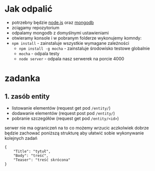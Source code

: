 # Jak odpalić

 - potrzebny będzie [node.js](http://nodejs.org/download/) oraz [mongodb](http://www.mongodb.org/downloads)
 - zciągamy repozytorium
 - odpalamy mongodb z domyślnymi ustawieniami
 - otwieramy konsole i w pobranym folderze wykonujemy komndy:
  - `npm install` - zainstaluje wszystkie wymagane zależności
	- `npm install -g mocha` - zainstaluje środowisko testowe globalnie
	- `mocha` - odpala testy
	- `node server` - odpala nasz serwerek na porcie 4000

# zadanka
## 1. zasób entity
 - listowanie elementów (request get pod `/entity/`)
 - dodawanie elementów (request post pod `/entity/`)
 - pobranie szczegółów (request get pod `/entity/<id>`)

serwer nie ma ograniczeń na to co możemy wrzucic aczkolwiek dobrze będzie zachować poniższą strukturę aby ułatwić sobie wykonywanie kolejnych zadań

	{
		"Title": "tytuł",
		"Body": "treść",
		"Teaser": "treść skrócona"
	}
